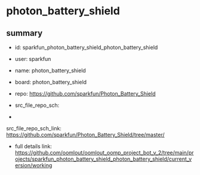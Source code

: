 # photon_battery_shield
 
## summary 
* id: sparkfun_photon_battery_shield_photon_battery_shield
* user: sparkfun
* name: photon_battery_shield
* board: photon_battery_shield
* repo: https://github.com/sparkfun/Photon_Battery_Shield



* src_file_repo_sch: 
*
 src_file_repo_sch_link: https://github.com/sparkfun/Photon_Battery_Shield/tree/master/
* full details link: https://github.com/oomlout/oomlout_oomp_project_bot_v_2/tree/main/projects/sparkfun_photon_battery_shield_photon_battery_shield/current_version/working  






